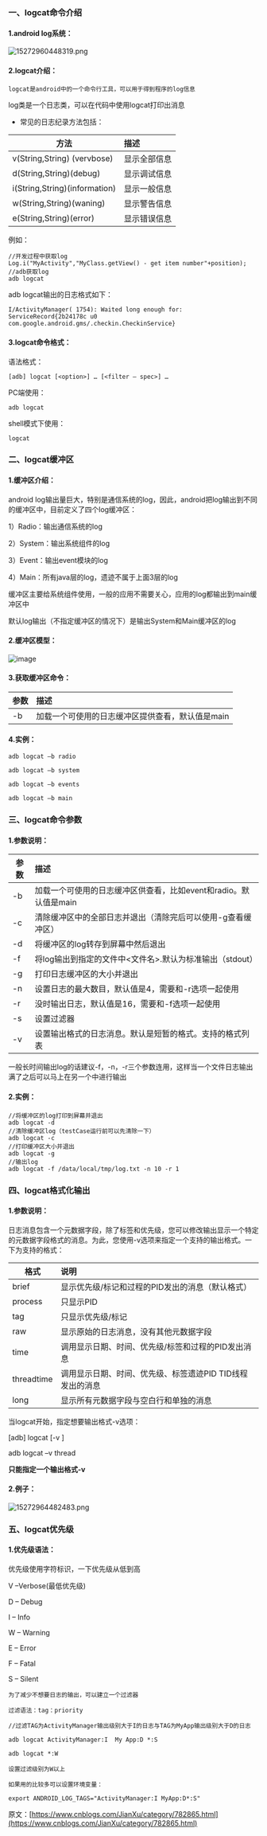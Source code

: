 ### 一、logcat命令介绍

#### 1.android log系统：

![15272960448319.png](../imgs/15272960448319.png)


#### 2.logcat介绍：


```
logcat是android中的一个命令行工具，可以用于得到程序的log信息
```

log类是一个日志类，可以在代码中使用logcat打印出消息

* 常见的日志纪录方法包括：

| 方法                          | 描述         |
| ----------------------------- | :----------- |
| v(String,String) (vervbose)   | 显示全部信息 |
| d(String,String)(debug)       | 显示调试信息 |
| i(String,String)(information) | 显示一般信息 |
| w(String,String)(waning)      | 显示警告信息 |
| e(String,String)(error)       | 显示错误信息 |

例如：

```
//开发过程中获取log
Log.i("MyActivity","MyClass.getView() - get item number"+position);
//adb获取log
adb logcat
```

adb logcat输出的日志格式如下：

```
I/ActivityManager( 1754): Waited long enough for: ServiceRecord{2b24178c u0 com.google.android.gms/.checkin.CheckinService}
```

#### 3.logcat命令格式：


语法格式：

```
[adb] logcat [<option>] … [<filter – spec>] …
```

PC端使用：

```
adb logcat
```

shell模式下使用：

```
logcat
```

### 二、logcat缓冲区


#### 1.缓冲区介绍：


android log输出量巨大，特别是通信系统的log，因此，android把log输出到不同的缓冲区中，目前定义了四个log缓冲区：

1）Radio：输出通信系统的log

2）System：输出系统组件的log

3）Event：输出event模块的log

4）Main：所有java层的log，遗迹不属于上面3层的log

缓冲区主要给系统组件使用，一般的应用不需要关心，应用的log都输出到main缓冲区中

默认log输出（不指定缓冲区的情况下）是输出System和Main缓冲区的log

 

#### 2.缓冲区模型：


![image](../imgs/clipboard.png)


#### 3.获取缓冲区命令：


| 参数       | 描述                                             |
| ---------- | :----------------------------------------------- |
| -b<buffer> | 加载一个可使用的日志缓冲区提供查看，默认值是main |



#### 4.实例：


```
adb logcat –b radio

adb logcat –b system

adb logcat –b events

adb logcat –b main
```


### 三、logcat命令参数


#### 1.参数说明：


| 参数          | 描述                                                         |
| ------------- | :----------------------------------------------------------- |
| -b <buffer>   | 加载一个可使用的日志缓冲区供查看，比如event和radio。默认值是main |
| -c            | 清除缓冲区中的全部日志并退出（清除完后可以使用-g查看缓冲区） |
| -d            | 将缓冲区的log转存到屏幕中然后退出                            |
| -f <filename> | 将log输出到指定的文件中<文件名>.默认为标准输出（stdout）     |
| -g            | 打印日志缓冲区的大小并退出                                   |
| -n <count>    | 设置日志的最大数目<count>，默认值是4，需要和-r选项一起使用   |
| -r <kbytes>   | 没<kbytes>时输出日志，默认值是16，需要和-f选项一起使用       |
| -s            | 设置过滤器                                                   |
| -v <format>   | 设置输出格式的日志消息。默认是短暂的格式。支持的格式列表     |

一般长时间输出log的话建议-f，-n，-r三个参数连用，这样当一个文件日志输出满了之后可以马上在另一个中进行输出

#### 2.实例：

```
//将缓冲区的log打印到屏幕并退出
adb logcat -d 
//清除缓冲区log（testCase运行前可以先清除一下）
adb logcat -c
//打印缓冲区大小并退出
adb logcat -g
//输出log
adb logcat -f /data/local/tmp/log.txt -n 10 -r 1
```


### 四、logcat格式化输出


#### 1.参数说明：


日志消息包含一个元数据字段，除了标签和优先级，您可以修改输出显示一个特定的元数据字段格式的消息。为此，您使用-v选项来指定一个支持的输出格式。一下为支持的格式：

| 格式       | 说明                                                      |
| ---------- | :-------------------------------------------------------- |
| brief      | 显示优先级/标记和过程的PID发出的消息（默认格式）          |
| process    | 只显示PID                                                 |
| tag        | 只显示优先级/标记                                         |
| raw        | 显示原始的日志消息，没有其他元数据字段                    |
| time       | 调用显示日期、时间、优先级/标签和过程的PID发出消息        |
| threadtime | 调用显示日期、时间、优先级、标签遗迹PID TID线程发出的消息 |
| long       | 显示所有元数据字段与空白行和单独的消息                    |

当logcat开始，指定想要输出格式-v选项：

[adb] logcat [-v <format>]

adb logcat –v thread

**只能指定一个输出格式-v**


#### 2.例子：


![15272964482483.png](../imgs/15272964482483.png)


### 五、logcat优先级


#### 1.优先级语法：


优先级使用字符标识，一下优先级从低到高

V –Verbose(最低优先级)

D – Debug

I – Info

W – Warning

E – Error

F – Fatal

S – Silent

```
为了减少不想要日志的输出，可以建立一个过滤器

过滤语法：tag：priority
```

```
//过滤TAG为ActivityManager输出级别大于I的日志与TAG为MyApp输出级别大于D的日志

adb logcat ActivityManager:I  My App:D *:S
```

```
adb logcat *:W

设置过滤级别为W以上
```

```
如果用的比较多可以设置环境变量：

export ANDROID_LOG_TAGS="ActivityManager:I MyApp:D*:S"
```

原文：[https://www.cnblogs.com/JianXu/category/782865.html](https://www.cnblogs.com/JianXu/category/782865.html)